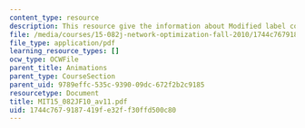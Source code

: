 ```yaml
---
content_type: resource
description: This resource give the information about Modified label correcting algorithm.
file: /media/courses/15-082j-network-optimization-fall-2010/1744c7679187419fe32ff30ffd500c80_MIT15_082JF10_av11.pdf
file_type: application/pdf
learning_resource_types: []
ocw_type: OCWFile
parent_title: Animations
parent_type: CourseSection
parent_uid: 9789effc-535c-9390-09dc-672f2b2c9185
resourcetype: Document
title: MIT15_082JF10_av11.pdf
uid: 1744c767-9187-419f-e32f-f30ffd500c80
---
```

